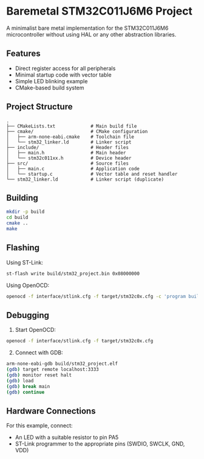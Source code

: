 # Baremetal STM32C011J6M6 Project

A minimalist bare metal implementation for the STM32C011J6M6 microcontroller without using HAL or any other abstraction libraries.

## Features

- Direct register access for all peripherals
- Minimal startup code with vector table
- Simple LED blinking example
- CMake-based build system

## Project Structure
```
.
├── CMakeLists.txt             # Main build file
├── cmake/                     # CMake configuration
│   ├── arm-none-eabi.cmake    # Toolchain file
│   └── stm32_linker.ld        # Linker script
├── include/                   # Header files
│   ├── main.h                 # Main header
│   └── stm32c011xx.h          # Device header
├── src/                       # Source files
│   ├── main.c                 # Application code
│   └── startup.c              # Vector table and reset handler
└── stm32_linker.ld            # Linker script (duplicate)
```

## Building

```bash
mkdir -p build
cd build
cmake ..
make
```

## Flashing

Using ST-Link:
```bash
st-flash write build/stm32_project.bin 0x08000000
```

Using OpenOCD:
```bash
openocd -f interface/stlink.cfg -f target/stm32c0x.cfg -c 'program build/stm32_project.elf verify reset exit'
```

## Debugging

1. Start OpenOCD:
```bash
openocd -f interface/stlink.cfg -f target/stm32c0x.cfg
```

2. Connect with GDB:
```bash
arm-none-eabi-gdb build/stm32_project.elf
(gdb) target remote localhost:3333
(gdb) monitor reset halt
(gdb) load
(gdb) break main
(gdb) continue
```

## Hardware Connections

For this example, connect:
- An LED with a suitable resistor to pin PA5
- ST-Link programmer to the appropriate pins (SWDIO, SWCLK, GND, VDD)